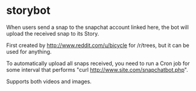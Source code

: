 storybot
========
When users send a snap to the snapchat account linked here, the bot will upload the received snap to its Story.

First created by http://www.reddit.com/u/bicycle for /r/trees, but it can be used for anything.

To automatically upload all snaps received, you need to run a Cron job for some interval that performs "curl http://www.site.com/snapchatbot.php".

Supports both videos and images.

